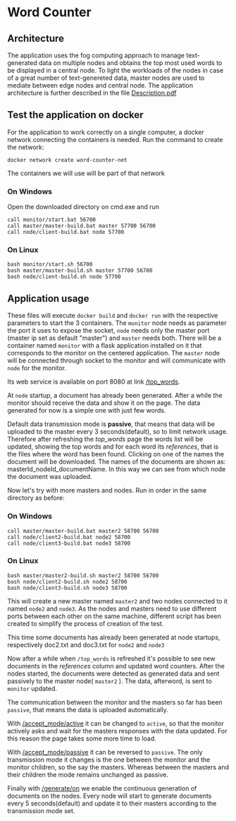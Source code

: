 # Word Counter
## Architecture
The application uses the fog computing approach to manage text-generated data on multiple nodes and obtains the top most used words to be displayed in a central node.
To light the workloads of the nodes in case of a great number of text-genereted data, master nodes are used to mediate between edge nodes and central node.
The application architecture is further described in the file [Description.pdf](Description.pdf)

## Test the application on docker

For the application to work correctly on a single computer, a docker network connecting the containers is needed. Run the command to create the network:
```
docker network create word-counter-net
```
The containers we will use will be part of that network

### On Windows

Open the downloaded directory on cmd.exe and run
```
call monitor/start.bat 56700
call master/master-build.bat master 57700 56700
call node/client-build.bat node 57700
```

### On Linux
```
bash monitor/start.sh 56700
bash master/master-build.sh master 57700 56700
bash node/client-build.sh node 57700
```

## Application usage


These files will execute `docker build` and `docker run` with the respective parameters to start the 3 containers.
The `monitor` node needs as parameter the port it uses to expose the socket, `node` needs only the master port (master ip set as default "master") and `master` needs both.
There will be a container named `monitor` with a flask application installed on it that corresponds to the monitor on the centered application.
The `master` node will be connected through socket to the monitor and will communicate with `node` for the monitor.

Its web service is available on port 8080 at link [/top_words](http://localhost:8080/top_words).

At `node` startup, a document has already been generated. After a while the monitor should receive the data and show it on the page.
The data generated for now is a simple one with just few words.

Default data transmission mode is **passive**, that means that data will be uploaded to the master every 3 seconds(default), so to limit network usage.
Therefore after refreshing the *top_words* page the words list will be updated, showing the top words and for each word its *references*, 
that is the files where the word has been found. Clicking on one of the names the document will be downloaded. 
The names of the documents are shown as: masterId_nodeId_documentName. In this way we can see from which node the document was uploaded.

Now let's try with more masters and nodes. Run in order in the same directory as before:
### On Windows
```
call master/master-build.bat master2 58700 56700
call node/client2-build.bat node2 58700
call node/client3-build.bat node3 58700
```
### On Linux
```
bash master/master2-build.sh master2 58700 56700
bash node/client2-build.sh node2 58700
bash node/client3-build.sh node3 58700
```
This will create a new master named `master2` and two nodes connected to it named `node2` and `node3`.
As the nodes and masters need to use different ports between each other on the same machine, 
different script has been created to simplify the process of creation of the test.

This time some documents has already been generated at node startups, respectively doc2.txt and doc3.txt for `node2` and `node3`

Now after a while when `/top_words` is refreshed it's possible to see new documents in the *references* column and updated word counters.
After the nodes started, the documents were detected as generated data and sent passively to the master node( `master2` ).
The data, afterword, is sent to `monitor` updated.

The communication between the monitor and the masters so far has been `passive`, that means the data is uploaded automatically.

With [/accept_mode/active](http://localhost:8080/accept_mode/active) it can be changed to `active`,
so that the monitor actively asks and wait for the masters responses with the data updated. For this reason the page takes some more time to load.

With [/accept_mode/passive](http://localhost:8080/accept_mode/passive) it can be reversed to `passive`.
The only transmission mode it changes is the one between the monitor and the monitor children, so the say the masters.
Whereas between the masters and their children the mode remains unchanged as passive.

Finally with [/generate/on](http://localhost:8080/generate/on) we enable the continuous generation of documents on the nodes.
Every node will start to generate documents every 5 seconds(default) and update it to their masters according to the transmission mode set.





